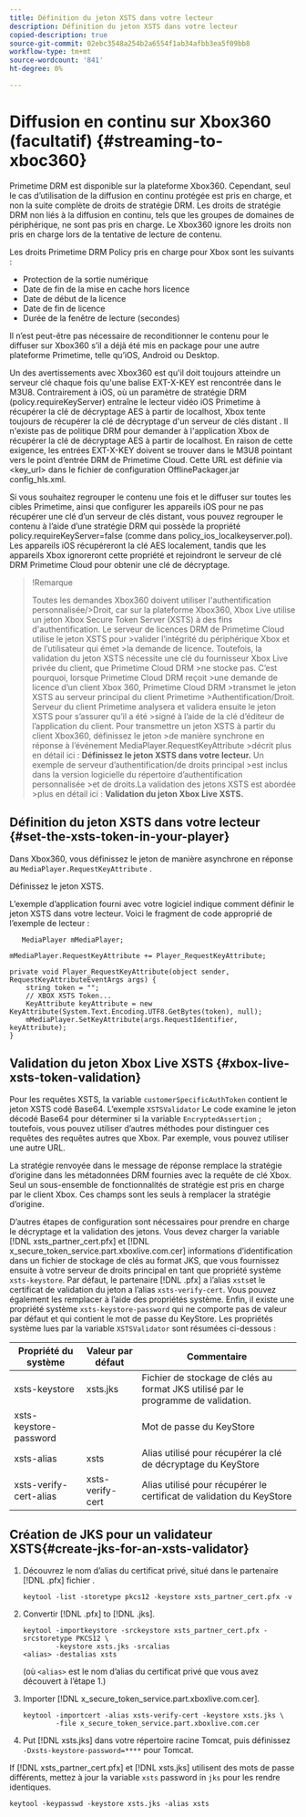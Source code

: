 ```yaml
---
title: Définition du jeton XSTS dans votre lecteur
description: Définition du jeton XSTS dans votre lecteur
copied-description: true
source-git-commit: 02ebc3548a254b2a6554f1ab34afbb3ea5f09bb8
workflow-type: tm+mt
source-wordcount: '841'
ht-degree: 0%

---
```


# Diffusion en continu sur Xbox360 (facultatif) {#streaming-to-xboc360}

Primetime DRM est disponible sur la plateforme Xbox360. Cependant, seul le cas d’utilisation de la diffusion en continu protégée est pris en charge, et non la suite complète de droits de stratégie DRM. Les droits de stratégie DRM non liés à la diffusion en continu, tels que les groupes de domaines de périphérique, ne sont pas pris en charge. Le Xbox360 ignore les droits non pris en charge lors de la tentative de lecture de contenu.

Les droits Primetime DRM Policy pris en charge pour Xbox sont les suivants :
* Protection de la sortie numérique
* Date de fin de la mise en cache hors licence
* Date de début de la licence
* Date de fin de licence
* Durée de la fenêtre de lecture (secondes)

Il n’est peut-être pas nécessaire de reconditionner le contenu pour le diffuser sur Xbox360 s’il a déjà été mis en package pour une autre plateforme Primetime, telle qu’iOS, Android ou Desktop.

Un des avertissements avec Xbox360 est qu&#39;il doit toujours atteindre un serveur clé chaque fois qu&#39;une balise EXT-X-KEY est rencontrée dans le M3U8. Contrairement à iOS, où un paramètre de stratégie DRM (policy.requireKeyServer) entraîne le lecteur vidéo iOS Primetime à récupérer la clé de décryptage AES à partir de localhost, Xbox tente toujours de récupérer la clé de décryptage d&#39;un serveur de clés distant . Il n&#39;existe pas de politique DRM pour demander à l&#39;application Xbox de récupérer la clé de décryptage AES à partir de localhost. En raison de cette exigence, les entrées EXT-X-KEY doivent se trouver dans le M3U8 pointant vers le point d’entrée DRM de Primetime Cloud. Cette URL est définie via &lt;key_url> dans le fichier de configuration OfflinePackager.jar config_hls.xml.

Si vous souhaitez regrouper le contenu une fois et le diffuser sur toutes les cibles Primetime, ainsi que configurer les appareils iOS pour ne pas récupérer une clé d’un serveur de clés distant, vous pouvez regrouper le contenu à l’aide d’une stratégie DRM qui possède la propriété policy.requireKeyServer=false (comme dans policy_ios_localkeyserver.pol). Les appareils iOS récupéreront la clé AES localement, tandis que les appareils Xbox ignoreront cette propriété et rejoindront le serveur de clé DRM Primetime Cloud pour obtenir une clé de décryptage.

>!Remarque
>
>Toutes les demandes Xbox360 doivent utiliser l&#39;authentification personnalisée/>Droit, car sur la plateforme Xbox360, Xbox Live utilise un jeton Xbox Secure Token Server (XSTS) à des fins d&#39;authentification.
>Le serveur de licences DRM de Primetime Cloud utilise le jeton XSTS pour >valider l’intégrité du périphérique Xbox et de l’utilisateur qui émet >la demande de licence. Toutefois, la validation du jeton XSTS nécessite une clé du fournisseur Xbox Live privée du client, que Primetime Cloud DRM >ne stocke pas. C’est pourquoi, lorsque Primetime Cloud DRM reçoit >une demande de licence d’un client Xbox 360, Primetime Cloud DRM >transmet le jeton XSTS au serveur principal du client Primetime >Authentification/Droit. Serveur du client Primetime
>analysera et validera ensuite le jeton XSTS pour s’assurer qu’il a été >signé à l’aide de la clé d’éditeur de l’application du client.
>Pour transmettre un jeton XSTS à partir du client Xbox360, définissez le jeton >de manière synchrone en réponse à l’événement MediaPlayer.RequestKeyAttribute >décrit plus en détail ici : **Définissez le jeton XSTS dans votre lecteur.** Un exemple de serveur d’authentification/de droits principal >est inclus dans la version logicielle du répertoire d’authentification personnalisée >et de droits.La validation des jetons XSTS est abordée >plus en détail ici : **Validation du jeton Xbox Live XSTS.**


## Définition du jeton XSTS dans votre lecteur {#set-the-xsts-token-in-your-player}

Dans Xbox360, vous définissez le jeton de manière asynchrone en réponse au `MediaPlayer.RequestKeyAttribute` .

Définissez le jeton XSTS.

L’exemple d’application fourni avec votre logiciel indique comment définir le jeton XSTS dans votre lecteur. Voici le fragment de code approprié de l’exemple de lecteur :

```
   MediaPlayer mMediaPlayer;  
 
mMediaPlayer.RequestKeyAttribute += Player_RequestKeyAttribute;  
 
private void Player_RequestKeyAttribute(object sender, RequestKeyAttributeEventArgs args) {  
    string token = "";  
    // XBOX XSTS Token...  
    KeyAttribute keyAttribute = new KeyAttribute(System.Text.Encoding.UTF8.GetBytes(token), null);  
    mMediaPlayer.SetKeyAttribute(args.RequestIdentifier, keyAttribute);  
} 
```

## Validation du jeton Xbox Live XSTS {#xbox-live-xsts-token-validation}

Pour les requêtes XSTS, la variable `customerSpecificAuthToken` contient le jeton XSTS codé Base64. L’exemple `XSTSValidator` Le code examine le jeton décodé Base64 pour déterminer si la variable `EncryptedAssertion` ; toutefois, vous pouvez utiliser d’autres méthodes pour distinguer ces requêtes des requêtes autres que Xbox. Par exemple, vous pouvez utiliser une autre URL.

La stratégie renvoyée dans le message de réponse remplace la stratégie d’origine dans les métadonnées DRM fournies avec la requête de clé Xbox. Seul un sous-ensemble de fonctionnalités de stratégie est pris en charge par le client Xbox. Ces champs sont les seuls à remplacer la stratégie d’origine.

D’autres étapes de configuration sont nécessaires pour prendre en charge le décryptage et la validation des jetons. Vous devez charger la variable [!DNL xsts_partner_cert.pfx] et [!DNL x_secure_token_service.part.xboxlive.com.cer] informations d’identification dans un fichier de stockage de clés au format JKS, que vous fournissez ensuite à votre serveur de droits principal en tant que propriété système `xsts-keystore`. Par défaut, le partenaire [!DNL .pfx] a l’alias `xsts`et le certificat de validation du jeton a l’alias `xsts-verify-cert`. Vous pouvez également les remplacer à l’aide des propriétés système. Enfin, il existe une propriété système `xsts-keystore-password` qui ne comporte pas de valeur par défaut et qui contient le mot de passe du KeyStore. Les propriétés système lues par la variable `XSTSValidator` sont résumées ci-dessous :

| Propriété du système | Valeur par défaut | Commentaire |
|---|---|---|
| xsts-keystore | xsts.jks | Fichier de stockage de clés au format JKS utilisé par le programme de validation. |
| xsts-keystore-password | | Mot de passe du KeyStore |
| xsts-alias | xsts | Alias utilisé pour récupérer la clé de décryptage du KeyStore |
| xsts-verify-cert-alias | xsts-verify-cert | Alias utilisé pour récupérer le certificat de validation du KeyStore |

## Création de JKS pour un validateur XSTS{#create-jks-for-an-xsts-validator}

1. Découvrez le nom d’alias du certificat privé, situé dans le partenaire [!DNL .pfx] fichier .

   ```
   keytool -list -storetype pkcs12 -keystore xsts_partner_cert.pfx -v 
   ```

1. Convertir [!DNL .pfx] to [!DNL .jks].

   ```
   keytool -importkeystore -srckeystore xsts_partner_cert.pfx -srcstoretype PKCS12 \  
           -keystore xsts.jks -srcalias  
   <alias> -destalias xsts
   ```

   (où `<alias>` est le nom d’alias du certificat privé que vous avez découvert à l’étape 1.)
1. Importer [!DNL x_secure_token_service.part.xboxlive.com.cer].

   ```
   keytool -importcert -alias xsts-verify-cert -keystore xsts.jks \  
           -file x_secure_token_service.part.xboxlive.com.cer 
   ```

1. Put [!DNL xsts.jks] dans votre répertoire racine Tomcat, puis définissez `-Dxsts-keystore-password=****` pour Tomcat.

If [!DNL xsts_partner_cert.pfx] et [!DNL xsts.jks] utilisent des mots de passe différents, mettez à jour la variable `xsts` password in `jks` pour les rendre identiques.

```
keytool -keypasswd -keystore xsts.jks -alias xsts 
```
